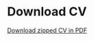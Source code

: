 # Download CV


[Download zipped CV in PDF](https://github.com/JJ/cv/suites/2223546353/artifacts/)

